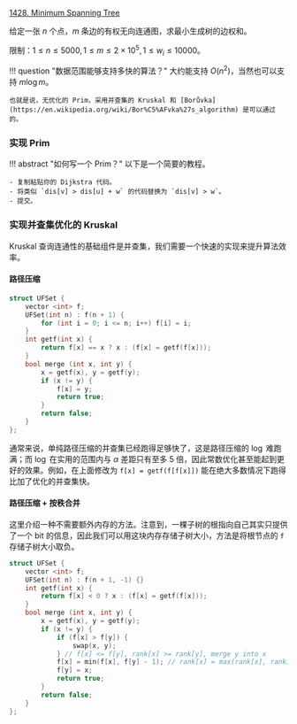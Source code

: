 [1428. Minimum Spanning Tree](https://acm.sjtu.edu.cn/OnlineJudge/problem/1428)

给定一张 $n$ 个点，$m$ 条边的有权无向连通图，求最小生成树的边权和。

限制：$1 \leq n \leq 5000, 1 \leq m \leq 2\times 10 ^ 5, 1 \leq w_i \leq 10000$。

!!! question "数据范围能够支持多快的算法？"
    大约能支持 $O(n ^ 2)$，当然也可以支持 $m \log m$。
    
    也就是说，无优化的 Prim，采用并查集的 Kruskal 和 [Borůvka](https://en.wikipedia.org/wiki/Bor%C5%AFvka%27s_algorithm) 是可以通过的。


### 实现 Prim

!!! abstract "如何写一个 Prim？"
    以下是一个简要的教程。

    - 复制粘贴你的 Dijkstra 代码。
    - 将类似 `dis[v] > dis[u] + w` 的代码替换为 `dis[v] > w`。
    - 提交。

### 实现并查集优化的 Kruskal

Kruskal 查询连通性的基础组件是并查集，我们需要一个快速的实现来提升算法效率。

#### 路径压缩
```cpp
struct UFSet {
    vector <int> f;
    UFSet(int n) : f(n + 1) {
        for (int i = 0; i <= n; i++) f[i] = i;
    } 
    int getf(int x) {
        return f[x] == x ? x : (f[x] = getf(f[x]));
    }
    bool merge (int x, int y) {
        x = getf(x), y = getf(y);
        if (x != y) {
            f[x] = y;
            return true;
        }
        return false;
    }
};
```

通常来说，单纯路径压缩的并查集已经跑得足够快了，这是路径压缩的 $\log$ 难跑满；而 $\log$ 在实用的范围内与 $\alpha$ 差距只有至多 $5$ 倍，因此常数优化甚至能起到更好的效果。例如，在上面修改为 `f[x] = getf(f[f[x]])` 能在绝大多数情况下跑得比加了优化的并查集快。

#### 路径压缩 + 按秩合并

这里介绍一种不需要额外内存的方法。注意到，一棵子树的根指向自己其实只提供了一个 bit 的信息，因此我们可以用这块内存存储子树大小，方法是将根节点的 `f` 存储子树大小取负。

```cpp
struct UFSet {
    vector <int> f;
    UFSet(int n) : f(n + 1, -1) {} 
    int getf(int x) {
        return f[x] < 0 ? x : (f[x] = getf(f[x]));
    }
    bool merge (int x, int y) {
        x = getf(x), y = getf(y);
        if (x != y) {
            if (f[x] > f[y]) {
                swap(x, y);
            } // f[x] <= f[y], rank[x] >= rank[y], merge y into x
            f[x] = min(f[x], f[y] - 1); // rank[x] = max(rank[x], rank[y] + 1)
            f[y] = x;
            return true;
        }
        return false;
    }
};
```
